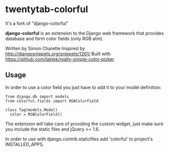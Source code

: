 twentytab-colorful
================

It's a fork of "django-colorful"

**django-colorful** is an extension to the Django web framework that provides
database and form color fields (only RGB atm).

Written by Simon Charette
Inspired by http://djangosnippets.org/snippets/1261/
Built with https://github.com/laktek/really-simple-color-picker

Usage
-------------
In order to use a color field you just have to add it to your model definition:

    from django.db import models
    from colorful.fields import RGBColorField

    class Tag(models.Model)
      color = RGBColorField()

The extension will take care of providing the custom widget, just make sure you
include the static files and jQuery >= 1.6.

In order to use with django.contrib.staticfiles add 'colorful' to
project's INSTALLED_APPS.
